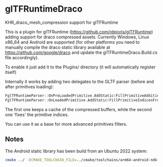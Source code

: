 # glTFRuntimeDraco
KHR_draco_mesh_compression support for glTFRuntime

This is a plugin for glTFRuntime (https://github.com/rdeioris/glTFRuntime) adding support for draco compressed assets.
Currently Windows, Linux x86_64 and Android are supported (for other platforms you need to manually compile the draco static library available at https://github.com/google/draco and update the glTFRuntimeDraco.Build.cs file accordingly).

To enable it just add it to the Plugins/ directory (it will automatically register itself)

Internally it works by adding two delegates to the GLTF parser (before and after primitives loading):

```cpp
FglTFRuntimeParser::OnPreLoadedPrimitive.AddStatic(FillPrimitiveAdditionalBufferViewsFromDraco);
FglTFRuntimeParser::OnLoadedPrimitive.AddStatic(FillPrimitiveIndicesFromDraco);
```

The first one keeps a cache of the compressed buffers, while the second one 'fixes' the primitive indices.

You can use it as a base for more advanced primitives filters.

## Notes

The Android static library has been build from an Ubuntu 2022 system:

```sh
cmake ../ -DCMAKE_TOOLCHAIN_FILE=../cmake/toolchains/arm64-android-ndk-libcpp.cmake -DDRACO_ANDROID_NDK_PATH=/usr/lib/android-ndk  -DANDROID_ABI=arm64-v8a
```
